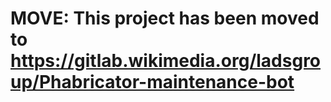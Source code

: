 # MOVE: This project has been moved to https://gitlab.wikimedia.org/ladsgroup/Phabricator-maintenance-bot
